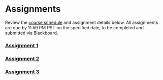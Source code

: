 # Assignments

Review the [course schedule](home.md) and assignment details below. All assignments are due by 11:59 PM PST on the specified date, to be completed and submitted via Blackboard.

### [Assignment 1](assignments/A1.md)
### [Assignment 2](assignments/A2.md)
### [Assignment 3](assignments/A3.md)